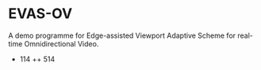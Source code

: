 # EVAS-OV
A demo programme for Edge-assisted Viewport Adaptive Scheme for real-time Omnidirectional Video.
+ 114
++ 514
